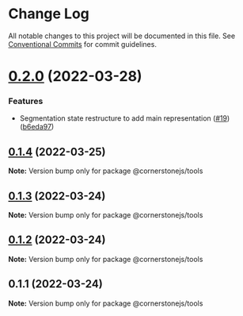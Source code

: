 # Change Log

All notable changes to this project will be documented in this file.
See [Conventional Commits](https://conventionalcommits.org) for commit guidelines.

# [0.2.0](https://github.com/PrecisionMetrics/cornerstone3d-FORPUBLIC/compare/@cornerstonejs/tools@0.1.4...@cornerstonejs/tools@0.2.0) (2022-03-28)


### Features

* Segmentation state restructure to add main representation ([#19](https://github.com/PrecisionMetrics/cornerstone3d-FORPUBLIC/issues/19)) ([b6eda97](https://github.com/PrecisionMetrics/cornerstone3d-FORPUBLIC/commit/b6eda97ab77ec244fd2e3a8c7d164efe78a4516f))





## [0.1.4](https://github.com/PrecisionMetrics/cornerstone3d-FORPUBLIC/compare/@cornerstonejs/tools@0.1.3...@cornerstonejs/tools@0.1.4) (2022-03-25)

**Note:** Version bump only for package @cornerstonejs/tools





## [0.1.3](https://github.com/PrecisionMetrics/cornerstone3d-FORPUBLIC/compare/@cornerstonejs/tools@0.1.2...@cornerstonejs/tools@0.1.3) (2022-03-24)

**Note:** Version bump only for package @cornerstonejs/tools





## [0.1.2](https://github.com/PrecisionMetrics/cornerstone3d-FORPUBLIC/compare/@cornerstonejs/tools@0.1.1...@cornerstonejs/tools@0.1.2) (2022-03-24)

**Note:** Version bump only for package @cornerstonejs/tools





## 0.1.1 (2022-03-24)

**Note:** Version bump only for package @cornerstonejs/tools
